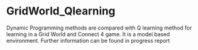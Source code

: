 # GridWorld_Qlearning
Dynamic Programming methods are compared with Q learning method for learning in a Grid World and Connect 4 game. It is a model based environment. 
Further information can be found in progress report
